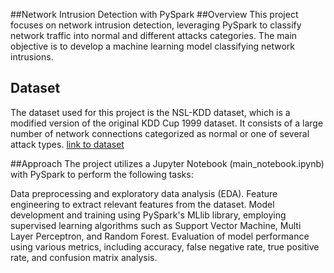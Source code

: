 ##Network Intrusion Detection with PySpark
##Overview
This project focuses on network intrusion detection, leveraging PySpark to classify network traffic into normal and  different attacks categories. The main objective is to develop a machine learning model classifying network intrusions.


## Dataset
The dataset used for this project is the NSL-KDD dataset, which is a modified version of the original KDD Cup 1999 dataset. It consists of a large number of network connections categorized as normal or one of several attack types.
<a href="https://www.unb.ca/cic/datasets/nsl.html">link to dataset</a>

##Approach
The project utilizes a Jupyter Notebook (main_notebook.ipynb) with PySpark to perform the following tasks:

Data preprocessing and exploratory data analysis (EDA).
Feature engineering to extract relevant features from the dataset.
Model development and training using PySpark's MLlib library, employing supervised learning algorithms such as Support Vector Machine, Multi Layer Perceptron, and Random Forest.
Evaluation of model performance using various metrics, including accuracy, false negative rate, true positive rate, and confusion matrix analysis.

